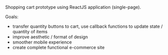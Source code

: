 Shopping cart prototype using ReactJS application (single-page).

Goals:
- transfer quantity buttons to cart, use callback functions to update state / quantity of items
- improve aesthetic / format of design
- smoother mobile experience
- create complete functional e-commerce site
